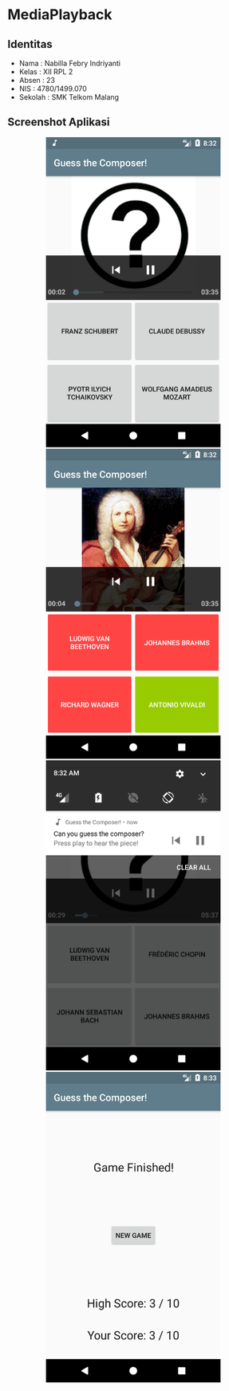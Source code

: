 # MediaPlayback
## Identitas
* Nama  : Nabilla Febry Indriyanti
* Kelas : XII RPL 2
* Absen : 23
* NIS   : 4780/1499.070
* Sekolah : SMK Telkom Malang

## Screenshot Aplikasi
<p align="center">
  <img src="https://github.com/nabillafebry/MediaPlayback/blob/master/image/img%20(1).png" width="350"/>
  <img src="https://github.com/nabillafebry/MediaPlayback/blob/master/image/img%20(2).png" width="350"/>
  <img src="https://github.com/nabillafebry/MediaPlayback/blob/master/image/img%20(3).png" width="350"/>
  <img src="https://github.com/nabillafebry/MediaPlayback/blob/master/image/img%20(4).png" width="350"/>
</p>
